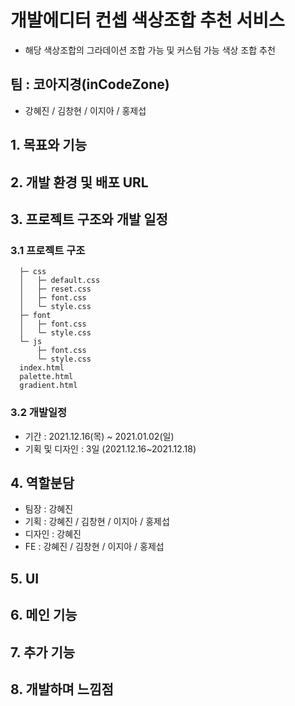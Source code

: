 # 개발에디터 컨셉 색상조합 추천 서비스
- 해당 색상조합의 그라데이션 조합 가능 및 커스텀 가능
색상 조합 추천

## 팀 : 코아지경(inCodeZone)
- 강혜진 / 김창현 / 이지아 / 홍제섭


## 1. 목표와 기능


## 2. 개발 환경 및 배포 URL


## 3. 프로젝트 구조와 개발 일정
  ### 3.1 프로젝트 구조
  ```
    ├─ css
    │   ├─ default.css
    │   ├─ reset.css
    │   ├─ font.css   
    │   └─ style.css
    ├─ font
    │   ├─ font.css   
    │   └─ style.css
    └─ js
        ├─ font.css   
        └─ style.css
    index.html
    palette.html
    gradient.html
  ```
  ### 3.2 개발일정
  - 기간 : 2021.12.16(목) ~ 2021.01.02(일)
  - 기획 및 디자인 : 3일 (2021.12.16~2021.12.18)


## 4. 역할분담
- 팀장 : 강혜진
- 기획 : 강혜진 / 김창현 / 이지아 / 홍제섭
- 디자인 : 강혜진
- FE : 강혜진 / 김창현 / 이지아 / 홍제섭


## 5. UI


## 6. 메인 기능


## 7. 추가 기능


## 8. 개발하며 느낌점



